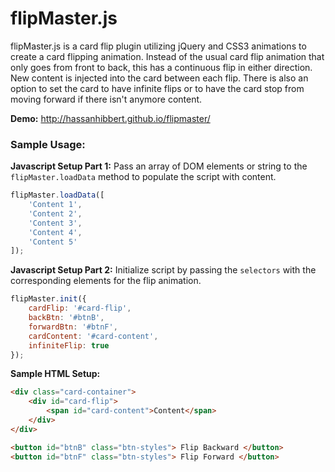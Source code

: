 # flipMaster.js

flipMaster.js is a card flip plugin utilizing jQuery and CSS3 animations to create a card flipping animation. Instead of the usual card flip animation that only goes from front to back, this has a continuous flip in either direction. New content is injected into the card between each flip. There is also an option to set the card to have infinite flips or to have the card stop from moving forward if there isn't anymore content.

__Demo:__ http://hassanhibbert.github.io/flipmaster/

### Sample Usage:

__Javascript Setup Part 1:__ Pass an array of DOM elements or string to the `flipMaster.loadData` method to populate the script with content.

```js
flipMaster.loadData([
    'Content 1',
    'Content 2',
    'Content 3',
    'Content 4',
    'Content 5'
]);
```

__Javascript Setup Part 2:__ Initialize script by passing the `selectors` with the corresponding elements for the flip animation.

```js
flipMaster.init({
    cardFlip: '#card-flip',
    backBtn: '#btnB',
    forwardBtn: '#btnF',
    cardContent: '#card-content',
    infiniteFlip: true
});
```

__Sample HTML Setup:__ 

```html
<div class="card-container">
    <div id="card-flip">
        <span id="card-content">Content</span>
    </div>
</div>

<button id="btnB" class="btn-styles"> Flip Backward </button>
<button id="btnF" class="btn-styles"> Flip Forward </button>
```

